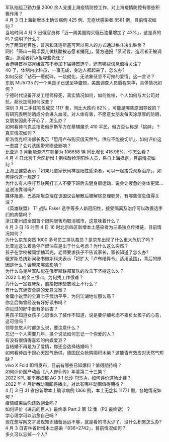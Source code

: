 军队抽组卫勤力量 2000 余人支援上海疫情防控工作，对上海疫情防控有哪些积极作用？  
4 月 3 日上海新增本土确诊病例 425 例、无症状感染者 8581 例，目前情况如何？  
当地时间 4 月 3 日俄官员称「近一周美国购买俄石油量增加了 43%」，这是真的吗？说明了什么？  
为了两国老百姓，普京和泽连斯基可否以男人的方式通过格斗决出胜负？  
网传「唐山一周半婴儿做核酸被志愿者捅死」，警方通报「系谣言，造谣者正被调查」，造谣者将承担哪些责任？  
香港特首林郑月娥宣布不参加下届特首选举，还有哪些信息值得关注？  
40 了，体制内小科员，一事无成，身边人都起来了，怎么办?  
如何反驳「钻石一砸就碎，一烧就化，无法象征坚不可摧的爱情」这一言论？  
东航 MU5735 的一个黑匣子已送至华盛顿，美国调查人员启程来华，具体情况如何？  
宁德时代设备开发工程师猝死，真实情况如何，如何维权，个人如何与大公司对抗，超长加班如何改变？  
深圳 3 月二手住宅仅成交 1117 套，同比大跌约 82% ，可能是哪些原因导致的？  
有研究表明防晒成分会进入血液，对人体有害，不愿意女朋友每天涂厚厚的防晒，女朋友因此不开心了，怎么办？  
如何看待乌克兰指责俄罗斯军方在基辅屠杀 410 平民，俄方否认称是「挑衅」？真实情况如何？  
斯洛伐克经济部长表示「愿用卢布购买俄天然气，供应不能被切断」，如何评价这一态度？会对该国带来哪些影响？  
比亚迪 3 月新能源汽车销量为 106658 辆 同比增长 416.96%，你怎么看？  
4 月 4 日北京丰台区新增 1 例核酸检测阳性人员，系自上海抵京，目前情况如何？  
上海卫健委表示「如果儿童家长同样是阳性感染者，可以一起接受观察治疗」，如何评价这一规定？  
为什么有人呼吁互联网打工人不要下班后去健身房运动，说会让疲惫的身体更累…这说法靠谱吗?  
媒体报道，巴基斯坦总理在该国议会解散后被解除总理职务，有哪些信息值得关注？  
《英雄联盟》 T1 战队 Faker 选手等多人新冠阳性，接受隔离及治疗可以改善选手们的病情吗？  
浙江衢州成全国首个限购限售均取消城市，这意味着什么？  
4 月 3 日 16 时至 4 日 16 时北京四区新增本土感染者为三条独立传播链，目前情况如何？  
为什么京东突然 1000 多号员工排队裁员？是京东出现了什么重大危机了吗？  
比亚迪这么着急停产燃油车是出于什么考虑？为什么这么突然？  
孩子在学校被同学抽耳光，老师要求孩子不告诉家长，家长知道了怎么办?  
俄罗斯总统新闻秘书佩斯科夫表示「将扩大『卢布结算令』适用范围」，背后的原因是什么？会带来哪些影响？  
为什么乌克兰军队能在俄罗斯联邦军队的攻击下坚持这么久？  
2022 年的金三银四，为何找工作很难？  
为什么一定要床架，直接把床垫放地上不行么？  
有什么充满安全感的爱意文案？  
金庸小说里的全真七子武功平平，为何江湖地位那么高？  
你会后悔曾经没有好好读书吗？  
你见过的好中医有多厉害？  
男孩子知道女孩子心思很久了装作不知道，说是要仔细考虑不辜负女孩子的心意，这可信吗？  
领导忽悠人时都怎么说，要注意什么？  
忘记一个人需要几年，换个说法如何忘记一个你爱的人？  
有没有很值得喜欢的内娱爱豆？  
当结婚不再是为了爱情，你还会选择结婚吗？  
如何看待由于担心天然气断供，德国民众抢购囤积木柴？这能否有效应对天然气短缺？  
vivo X Fold 即将发布，目前有哪些已知爆料？值得期待吗？  
如何评价国产动画《凡人修仙传》年番第二十三集？  
2022 KPL 春季赛成都 AG 3:1 长沙 TES.A，如何评价这场比赛？  
2022 年 4 月新番动画即将播出，对此有哪些动画值得期待？  
4 月 3 日 31 省份新增本土确诊病例 1366 例，本土无症状 11771 例，各地情况如何？  
疫情结束后你还敢创业吗？  
如何评价《进击的巨人》最终季 Part 2 第 12 集（P2 最终话）？  
学心理学可以治愈自己吗？  
现在想写网文才发现知识储备远远不够，就是看的书太少了，没什么积累怎么办?  
4 月 3 日吉林省新增本土感染「836+2742」，目前情况如何？  
多久可以忘掉一个人?  
